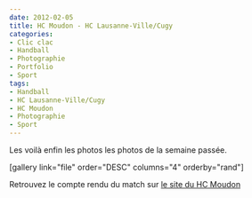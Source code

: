 ```yaml
---
date: 2012-02-05
title: HC Moudon - HC Lausanne-Ville/Cugy
categories:
- Clic clac
- Handball
- Photographie
- Portfolio
- Sport
tags:
- Handball
- HC Lausanne-Ville/Cugy
- HC Moudon
- Photographie
- Sport
---
```

Les voilà enfin les photos les photos de la semaine passée. <!--more-->

[gallery link="file" order="DESC" columns="4" orderby="rand"]

Retrouvez le compte rendu du match sur <a href="https://www.moudon-handball.ch/?p=3128">le site du HC Moudon</a>

